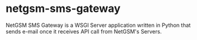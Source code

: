 # netgsm-sms-gateway
NetGSM SMS Gateway is a WSGI Server application written in Python that sends e-mail once it receives API call from NetGSM's Servers.
